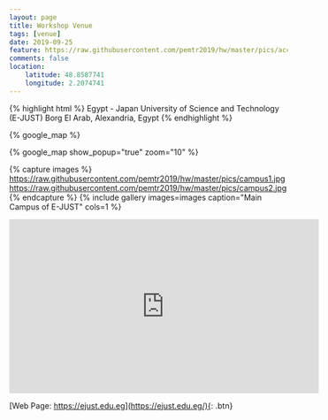 ```yaml
---
layout: page
title: Workshop Venue
tags: [venue]
date: 2019-09-25
feature: https://raw.githubusercontent.com/pemtr2019/hw/master/pics/accom.jpg
comments: false
location:
    latitude: 48.8587741
    longitude: 2.2074741
---
```



{% highlight html %}
Egypt - Japan University of Science and Technology (E-JUST)
Borg El Arab, 
Alexandria, 
Egypt
{% endhighlight %}

{% google_map %}

{% google_map show_popup="true" zoom="10" %}




{% capture images %}
    https://raw.githubusercontent.com/pemtr2019/hw/master/pics/campus1.jpg
    https://raw.githubusercontent.com/pemtr2019/hw/master/pics/campus2.jpg
{% endcapture %}
{% include gallery images=images caption="Main Campus of E-JUST" cols=1 %}

<iframe width="560" height="315" src="https://www.youtube.com/embed/5cM5lZHMWyo" frameborder="0"> </iframe>




[Web Page: https://ejust.edu.eg](https://ejust.edu.eg/){: .btn}

